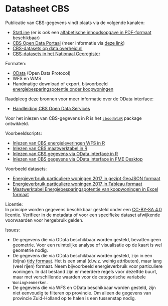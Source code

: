 # Datasheet CBS

Publicatie van CBS-gegevens vindt plaats via de volgende kanalen:
* [StatLine](https://opendata.cbs.nl/#/CBS/nl/) (er is ook een [alfabetische inhoudsopgave in PDF-formaat](https://www.cbs.nl/-/media/statline/documenten/statline-inhoudsopgave-nederlands.pdf?la=nl-nl) beschikbaar)
* [CBS Open Data Portaal](https://opendata.cbs.nl/statline/portal.html?_la=nl&_catalog=CBS) (meer informatie via [deze link](https://www.cbs.nl/nl-nl/onze-diensten/open-data/databank-cbs-statline-als-open-data))
* [CBS-datasets op data.overheid.nl](https://data.overheid.nl/data/dataset?maintainer_facet=http%3A%2F%2Fstandaarden.overheid.nl%2Fowms%2Fterms%2FCentraal_Bureau_voor_de_Statistiek)
* [CBS-datasets in het Nationaal Georegister](http://www.nationaalgeoregister.nl/geonetwork/srv/dut/catalog.search#/search?facet.q=orgName%2FCentraal%2520Bureau%2520voor%2520de%2520Statistiek)

Formaten:
* [OData](https://www.cbs.nl/-/media/_pdf/2017/13/handleiding-cbs-open-data-services.pdf?la=nl-nl) (Open Data Protocol)
* WFS en WMS
* Handmatige download of export, bijvoorbeeld [energiebesparingspotentie onder koopwoningen](https://www.cbs.nl/-/media/_excel/2017/26/energiepotentiekaarten_publicatie2.xlsx)

Raadpleeg deze bronnen voor meer informatie over de OData interface:
* [Handleiding CBS Open Data Services](https://www.cbs.nl/-/media/statline/documenten/handleiding-cbs-opendata-services.pdf?la=en-gb)

Voor het inlezen van CBS-gegevens in R is het [`cbsodataR`](https://cran.r-project.org/web/packages/cbsodataR/) package ontwikkeld.

Voorbeeldscripts:
* [Inlezen van CBS energieleveringen WFS in R](../../tree/master/R/voorbeeld_wfs_cbs.R)
* [Inlezen van CBS maatwerktabel in R](../../tree/master/R/voorbeeld_maatwerktabel_cbs.R)
* [Inlezen van CBS gegevens via OData interface in R](../../tree/master/R/voorbeeld_odata_cbs.R)
* [Inlezen van CBS gegevens via OData interface in FME Desktop](../../tree/master/R/voorbeeld_cbs.fmw)

Voorbeeld datasets:
* [Energieverbruik particuliere woningen 2017 in gezipt GeoJSON formaat](../../tree/data)
* [Energieverbruik particuliere woningen 2017 in Tableau formaat](../../tree/master/data)
* [Maatwerktabel Energiebesparingspotentie van koopwoningen in Excel formaat](https://www.cbs.nl/-/media/_excel/2017/26/energiepotentiekaarten_publicatie2.xlsx)

Licentie:    
In principe worden gegevens beschikbaar gesteld onder een [CC-BY-SA 4.0]((https://creativecommons.org/licenses/by/4.0/deed.nl)) licentie. Verifieer in de metadata of voor een specifieke dataset afwijkende voorwaarden voor hergebruik gelden.

Issues:
* De gegevens die via OData beschikbaar worden gesteld, bevatten geen geometrie. Voor een ruimtelijke analyse of visualisatie op de kaart is wel geometrie nodig.
* De gegevens die via OData beschikbaar worden gesteld, zijn in een (bijna) [tidy formaat](https://www.jstatsoft.org/article/view/v059i10). Het is een smal (d.w.z. weinig attributen), maar lang (veel rijen) formaat. Neem bijvoorbeeld energieverbruik voor particuliere woningen. In dat bestand zijn er meerdere regels voor dezelfde buurt, maar met verschillende waarden voor de categorische variabele `Woningkenmerken`.
* De gegevens die via WFS en OData beschikbaar worden gesteld, zijn niet eenvoudig te filteren op provincie. Om alleen de gegevens van provincie Zuid-Holland op te halen is een tussenstap nodig.